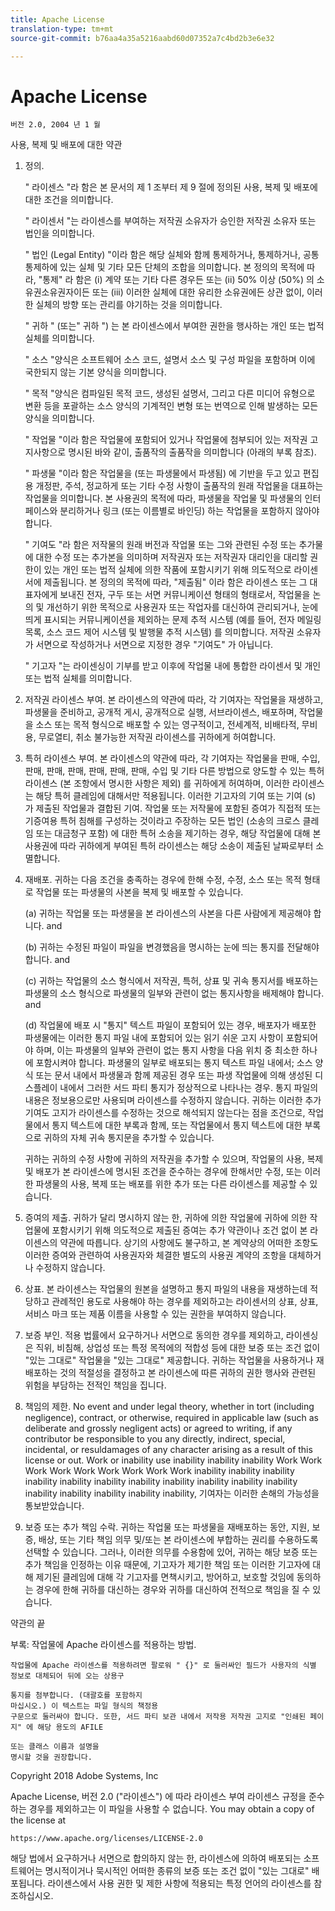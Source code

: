 ```yaml
---
title: Apache License
translation-type: tm+mt
source-git-commit: b76aa4a35a5216aabd60d07352a7c4bd2b3e6e32

---
```



# Apache License

    버전 2.0, 2004 년 1 월
<!--                        https://www.apache.org/licenses/  -->

사용, 복제 및 배포에 대한 약관

1. 정의.

   " 라이센스 "라 함은 본 문서의 제 1 조부터 제 9 절에 정의된 사용, 복제 및 배포에 대한 조건을 의미합니다.

   " 라이센서 "는 라이센스를 부여하는 저작권 소유자가 승인한 저작권 소유자 또는 법인을 의미합니다.

   " 법인 (Legal Entity) "이라 함은 해당 실체와 함께 통제하거나, 통제하거나, 공통
통제하에 있는 실체 및 기타 모든 단체의 조합을 의미합니다. 본 정의의 목적에 따라, "통제" 라 함은 (i) 계약 또는
기타 다른 경우든 또는 (ii) 50% 이상 (50%) 의 소유권소유권자이든 또는 (iii) 이러한 실체에 대한 유리한 소유권에든 상관 없이, 이러한 실체의 방향 또는 관리를 야기하는 것을 의미합니다.

   " 귀하 " (또는" 귀하 ") 는 본 라이센스에서 부여한 권한을 행사하는 개인 또는 법적 실체를
의미합니다.

   " 소스 "양식은 소프트웨어 소스 코드, 설명서
소스 및 구성 파일을 포함하며 이에 국한되지 않는 기본 양식을 의미합니다.

   " 목적 "양식은 컴파일된 목적 코드, 생성된 설명서, 그리고 다른 미디어 유형으로 변환 등을 포괄하는 소스 양식의 기계적인
변형 또는 번역으로 인해 발생하는 모든 양식을 의미합니다.

   " 작업물 "이라 함은 작업물에 포함되어 있거나 작업물에 첨부되어 있는 저작권 고지사항으로 명시된 바와
같이, 출품작의 출품작을 의미합니다 (아래의 부록 참조).

   " 파생물 "이라 함은 작업물을 (또는 파생물에서 파생됨) 에 기반을 두고 있고 편집용 개정판, 주석, 정교하게 또는 기타 수정 사항이
출품작의 원래 작업물을 대표하는 작업물을 의미합니다. 본 사용권의 목적에 따라, 파생물을 작업물 및 파생물의 인터페이스와 분리하거나 링크 (또는 이름별로 바인딩) 하는 작업물을 포함하지 않아야 합니다.

   " 기여도 "라 함은 저작물의 원래 버전과 작업물 또는 그와 관련된 수정 또는 추가물에 대한 수정 또는 추가본을
의미하며 저작권자 또는 저작권자 대리인을 대리할 권한이 있는 개인 또는 법적 실체에 의한 작품에 포함시키기 위해
의도적으로 라이센서에 제출됩니다. 본 정의의 목적에 따라, "제출됨"
이라 함은 라이센스 또는 그 대표자에게 보내진
전자, 구두 또는 서면 커뮤니케이션 형태의 형태로서, 작업물을 논의 및 개선하기 위한 목적으로 사용권자 또는 작업자를 대신하여 관리되거나, 눈에 띄게 표시되는 커뮤니케이션을 제외하는 문제 추적 시스템 (예를 들어, 전자 메일링 목록, 소스 코드 제어 시스템 및 발행물 추적 시스템) 를 의미합니다. 저작권 소유자가 서면으로 작성하거나 서면으로
지정한 경우 "기여도" 가 아닙니다.

   " 기고자 "는 라이센싱이 기부를 받고 이후에 작업물 내에 통합한 라이센서 및 개인 또는 법적 실체를
의미합니다.

2. 저작권 라이센스 부여. 본 라이센스의 약관에 따라, 각 기여자는 작업물을 재생하고, 파생물을 준비하고, 공개적 게시, 공개적으로 실행, 서브라이센스, 배포하며, 작업물을 소스
또는 목적 형식으로 배포할 수 있는 영구적이고,
전세계적, 비배타적, 무비용, 무로열티, 취소 불가능한
저작권 라이센스를 귀하에게 허여합니다.

3. 특허 라이센스 부여. 본 라이센스의 약관에 따라, 각 기여자는 작업물을 판매, 수입, 판매, 판매, 판매, 판매, 판매, 판매, 수입 및 기타 다른 방법으로 양도할 수 있는 특허 라이센스 (본 조항에서 명시한 사항은 제외) 를 귀하에게 허여하며,
이러한 라이센스는 해당 특허 클레임에 대해서만 적용됩니다.
이러한 기고자의 기여 또는 기여 (s)
가 제출된 작업물과 결합된 기여. 작업물 또는
저작물에 포함된 증여가 직접적 또는
기증여용 특허 침해를 구성하는 것이라고 주장하는 모든 법인 (소송의 크로스 클레임 또는 대금청구 포함) 에 대한 특허 소송을 제기하는 경우, 해당 작업물에 대해 본 사용권에 따라 귀하에게 부여된 특허 라이센스는
해당 소송이 제출된 날짜로부터 소멸합니다.

4. 재배포. 귀하는 다음 조건을 충족하는 경우에 한해 수정, 수정,
소스 또는 목적 형태로 작업물 또는 파생물의 사본을 복제 및 배포할 수 있습니다.

   (a) 귀하는 작업물 또는
파생물을 본 라이센스의 사본을 다른 사람에게 제공해야 합니다. and

   (b) 귀하는 수정된 파일이 파일을 변경했음을 명시하는 눈에 띄는 통지를
전달해야 합니다. and

   (c) 귀하는 작업물의 소스 형식에서 저작권, 특허, 상표 및
귀속 통지서를 배포하는 파생물의
소스 형식으로 파생물의 일부와 관련이 없는 통지사항을 배제해야 합니다. and

   (d) 작업물에 배포 시 "통지" 텍스트 파일이 포함되어 있는 경우, 배포자가 배포한 파생물에는 이러한 통지 파일 내에 포함되어
있는 읽기 쉬운 고지 사항이 포함되어야 하며, 이는 파생물의 일부와 관련이 없는 통지 사항을 다음 위치 중 최소한 하나에
포함시켜야 합니다. 파생물의 일부로 배포되는
통지 텍스트 파일 내에서; 소스 양식 또는
문서 내에서 파생물과 함께 제공된 경우 또는 파생 작업물에 의해 생성된 디스플레이 내에서 그러한 서드 파티 통지가 정상적으로 나타나는 경우. 통지 파일의 내용은
정보용으로만 사용되며 라이센스를 수정하지 않습니다. 귀하는 이러한 추가 기여도 고지가 라이센스를 수정하는 것으로 해석되지 않는다는 점을 조건으로,
작업물에서 통지 텍스트에 대한 부록과 함께,
또는 작업물에서 통지 텍스트에 대한 부록으로 귀하의 자체 귀속
통지문을 추가할 수 있습니다.

   귀하는 귀하의 수정 사항에 귀하의 저작권을 추가할 수 있으며, 작업물의 사용,
복제 및 배포가 본 라이센스에 명시된 조건을 준수하는 경우에 한해서만 수정, 또는 이러한 파생물의 사용, 복제 또는 배포를 위한 추가 또는 다른 라이센스를 제공할 수 있습니다.

5. 증여의 제출. 귀하가 달리 명시하지 않는 한, 귀하에 의한 작업물에 귀하에 의한 작업물에
포함시키기 위해 의도적으로 제출된 증여는 추가 약관이나 조건 없이 본 라이센스의 약관에 따릅니다.
상기의 사항에도 불구하고, 본 계약상의 어떠한 조항도 이러한 증여와 관련하여 사용권자와 체결한
별도의 사용권 계약의 조항을 대체하거나 수정하지
않습니다.

6. 상표. 본 라이센스는 작업물의 원본을 설명하고 통지 파일의 내용을 재생하는데 적당하고 관례적인 용도로 사용해야 하는 경우를 제외하고는 라이센서의 상표,
상표, 서비스 마크 또는 제품 이름을 사용할 수 있는 권한을 부여하지 않습니다.

7. 보증 부인. 적용 법률에서 요구하거나 서면으로 동의한 경우를 제외하고, 라이센싱은 직위, 비침해, 상업성 또는 특정 목적에의 적합성 등에 대한 보증 또는 조건
없이 "있는 그대로" 작업물을 "있는 그대로" 제공합니다. 귀하는 작업물을 사용하거나 재배포하는 것의 적절성을 결정하고 본 라이센스에 따른 귀하의 권한 행사와 관련된 위험을 부담하는 전적인 책임을 집니다.

8. 책임의 제한. No event and under legal theory,
whether in tort (including negligence), contract, or otherwise, required in
applicable law (such as deliberate and grossly
negligent acts) or agreed to writing, if any contributor be
responsible to you any directly, indirect, special,
incidental, or resuldamages of any character arising as a
result of this license or out. Work or inability use inability inability inability Work Work Work Work Work Work Work Work Work inability inability inability inability inability inability inability inability inability inability inability inability inability inability inability inability, 기여자는
이러한 손해의 가능성을 통보받았습니다.

9. 보증 또는 추가 책임 수락. 귀하는 작업물 또는 파생물을 재배포하는
동안, 지원, 보증, 배상, 또는 기타 책임 의무 및/또는 본 라이센스에 부합하는 권리를 수용하도록 선택할 수 있습니다. 그러나, 이러한 의무를 수용함에 있어, 귀하는 해당 보증 또는 추가 책임을 인정하는 이유 때문에, 기고자가 제기한 책임
또는 이러한 기고자에 대해 제기된 클레임에 대해 각 기고자를 면책시키고,
방어하고, 보호할 것임에 동의하는 경우에 한해 귀하를 대신하는 경우와 귀하를 대신하여 전적으로 책임을 질 수 있습니다.

약관의 끝

부록: 작업물에 Apache 라이센스를 적용하는 방법.

    작업물에 Apache 라이센스를 적용하려면 팔로워 " {}" 로 둘러싸인 필드가 사용자의 식별 정보로 대체되어 뒤에 오는 상용구
    
    통지를 첨부합니다. (대괄호를 포함하지
    마십시오.) 이 텍스트는 파일 형식의 책정용
    구문으로 둘러싸야 합니다. 또한, 서드 파티 보관 내에서 저작용 저작권 고지로 "인쇄된 페이지" 에 해당 용도의 AFILE
    
    또는 클래스 이름과 설명을
    명시할 것을 권장합니다.

Copyright 2018 Adobe Systems, Inc

Apache License, 버전 2.0 ("라이센스") 에 따라 라이센스 부여
라이센스 규정을 준수하는 경우를 제외하고는 이 파일을 사용할 수 없습니다.
You may obtain a copy of the license at

    https://www.apache.org/licenses/LICENSE-2.0

해당 법에서 요구하거나 서면으로 합의하지 않는 한, 라이센스에 의하여 배포되는 소프트웨어는
명시적이거나 묵시적인 어떠한 종류의 보증 또는 조건 없이 "있는 그대로" 배포됩니다.
라이센스에서 사용 권한 및
제한 사항에 적용되는 특정 언어의 라이센스를 참조하십시오.

